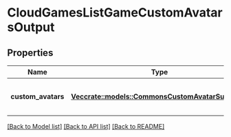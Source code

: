 # CloudGamesListGameCustomAvatarsOutput

## Properties

Name | Type | Description | Notes
------------ | ------------- | ------------- | -------------
**custom_avatars** | [**Vec<crate::models::CommonsCustomAvatarSummary>**](CommonsCustomAvatarSummary.md) | A list of custom avatar summaries. | 

[[Back to Model list]](../README.md#documentation-for-models) [[Back to API list]](../README.md#documentation-for-api-endpoints) [[Back to README]](../README.md)


